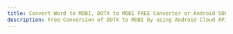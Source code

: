 ---title: Convert Word to MOBI, DOTX to MOBI FREE Converter or Android SDKdescription: Free Conversion of DOTX to MOBI by using Android Cloud APIs & SDKs. Also Create, Edit & Render Microsoft Word & OpenOffice documents in the Cloud.---